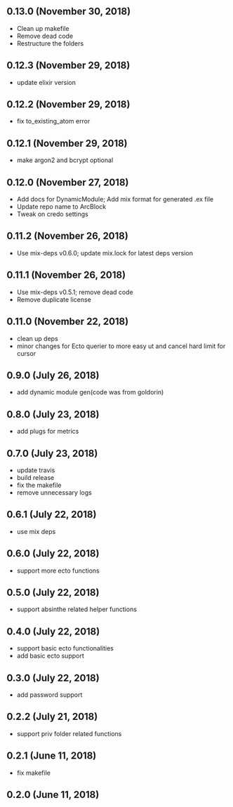 ## 0.13.0 (November 30, 2018)
  - Clean up makefile
  - Remove dead code
  - Restructure the folders

## 0.12.3 (November 29, 2018)
  - update elixir version

## 0.12.2 (November 29, 2018)
  - fix to_existing_atom error

## 0.12.1 (November 29, 2018)
  - make argon2 and bcrypt optional

## 0.12.0 (November 27, 2018)
  - Add docs for DynamicModule; Add mix format for generated .ex file
  - Update repo name to ArcBlock
  - Tweak on credo settings

## 0.11.2 (November 26, 2018)
  - Use mix-deps v0.6.0; update mix.lock for latest deps version

## 0.11.1 (November 26, 2018)
  - Use mix-deps v0.5.1; remove dead code
  - Remove duplicate license

## 0.11.0 (November 22, 2018)
  - clean up deps
  - minor changes for Ecto querier to more easy ut and cancel hard limit for cursor

## 0.9.0 (July 26, 2018)
  - add dynamic module gen(code was from goldorin)

## 0.8.0 (July 23, 2018)
  - add plugs for metrics

## 0.7.0 (July 23, 2018)
  - update travis
  - build release
  - fix the makefile
  - remove unnecessary logs

## 0.6.1 (July 22, 2018)
  - use mix deps

## 0.6.0 (July 22, 2018)
  - support more ecto functions

## 0.5.0 (July 22, 2018)
  - support absinthe related helper functions

## 0.4.0 (July 22, 2018)
  - support basic ecto functionalities
  - add basic ecto support

## 0.3.0 (July 22, 2018)
  - add password support

## 0.2.2 (July 21, 2018)
  - support priv folder related functions

## 0.2.1 (June 11, 2018)
  - fix makefile

## 0.2.0 (June 11, 2018)
